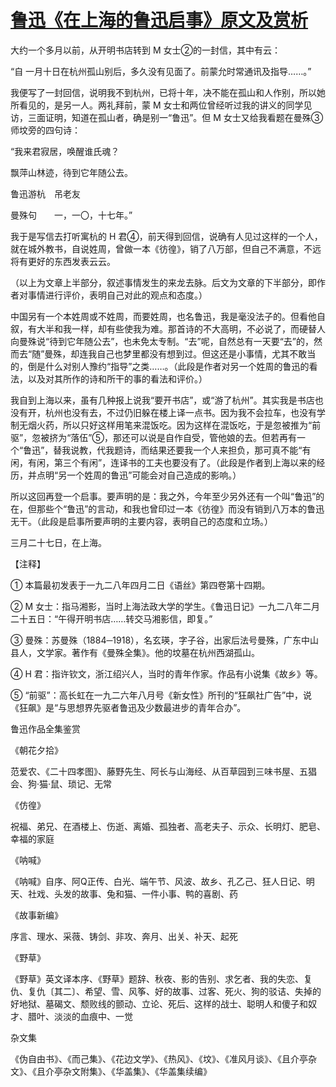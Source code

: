 # [鲁迅《在上海的鲁迅启事》原文及赏析](https://www.vrrw.net/wx/7813.html)

大约一个多月以前，从开明书店转到 M 女士②的一封信，其中有云：

“自 一月十日在杭州孤山别后，多久没有见面了。前蒙允时常通讯及指导……。”

我便写了一封回信，说明我不到杭州，已将十年，决不能在孤山和人作别，所以她所看见的，是另一人。两礼拜前，蒙 M 女士和两位曾经听过我的讲义的同学见访，三面证明，知道在孤山者，确是别一“鲁迅”。但 M 女士又给我看题在曼殊③师坟旁的四句诗：

“我来君寂居，唤醒谁氏魂？

飘萍山林迹，待到它年随公去。

鲁迅游杭　吊老友

曼殊句　　一，一〇，十七年。”



我于是写信去打听寓杭的 H 君④，前天得到回信，说确有人见过这样的一个人，就在城外教书，自说姓周，曾做一本《彷徨》，销了八万部，但自己不满意，不远将有更好的东西发表云云。

（以上为文章上半部分，叙述事情发生的来龙去脉。后文为文章的下半部分，即作者对事情进行评价，表明自己对此的观点和态度。）

中国另有一个本姓周或不姓周，而要姓周，也名鲁迅，我是毫没法子的。但看他自叙，有大半和我一样，却有些使我为难。那首诗的不大高明，不必说了，而硬替人向曼殊说“待到它年随公去”，也未免太专制。“去”呢，自然总有一天要“去”的，然而去“随”曼殊，却连我自己也梦里都没有想到过。但这还是小事情，尤其不敢当的，倒是什么对别人豫约“指导”之类……。（此段是作者对另一个姓周的鲁迅的看法，以及对其所作的诗和所干的事的看法和评价。）

我自到上海以来，虽有几种报上说我“要开书店”，或“游了杭州”。其实我是书店也没有开，杭州也没有去，不过仍旧躲在楼上译一点书。因为我不会拉车，也没有学制无烟火药，所以只好这样用笔来混饭吃。因为这样在混饭吃，于是忽被推为“前驱”，忽被挤为“落伍”⑤，那还可以说是自作自受，管他娘的去。但若再有一个“鲁迅”，替我说教，代我题诗，而结果还要我一个人来担负，那可真不能“有闲，有闲，第三个有闲”，连译书的工夫也要没有了。（此段是作者到上海以来的经历，并点明“另一个姓周的鲁迅”可能会对自己造成的影响。）

所以这回再登一个启事。要声明的是：我之外，今年至少另外还有一个叫“鲁迅”的在，但那些个“鲁迅”的言动，和我也曾印过一本《彷徨》而没有销到八万本的鲁迅无干。（此段是启事所要声明的主要内容，表明自己的态度和立场。）

三月二十七日，在上海。





【注释】

① 本篇最初发表于一九二八年四月二日《语丝》第四卷第十四期。

② M 女士：指马湘影，当时上海法政大学的学生。《鲁迅日记》一九二八年二月二十五日：“午得开明书店……转交马湘影信，即复。”

③ 曼殊：苏曼殊（1884─1918），名玄瑛，字子谷，出家后法号曼殊，广东中山县人，文学家。著作有《曼殊全集》。他的坟墓在杭州西湖孤山。

④ H 君：指许钦文，浙江绍兴人，当时的青年作家。作品有小说集《故乡》等。

⑤ “前驱”：高长虹在一九二六年八月号《新女性》所刊的“狂飙社广告”中，说《狂飙》是“与思想界先驱者鲁迅及少数最进步的青年合办”。

鲁迅作品全集鉴赏

《朝花夕拾》

范爱农、《二十四孝图》、藤野先生、阿长与山海经、从百草园到三味书屋、五猖会、狗·猫·鼠、琐记、无常

《仿徨》

祝福、弟兄、在酒楼上、伤逝、离婚、孤独者、高老夫子、示众、长明灯、肥皂、幸福的家庭

《呐喊》

《呐喊》自序、阿Q正传、白光、端午节、风波、故乡、孔乙己、狂人日记、明天、社戏、头发的故事、兔和猫、一件小事、鸭的喜剧、药

《故事新编》

序言、理水、采薇、铸剑、非攻、奔月、出关、补天、起死

《野草》

《野草》英文译本序、《野草》题辞、秋夜、影的告别、求乞者、我的失恋、复仇、复仇〔其二〕、希望、雪、风筝、好的故事、过客、死火、狗的驳诘、失掉的好地狱、墓碣文、颓败线的颤动、立论、死后、这样的战士、聪明人和傻子和奴才、腊叶、淡淡的血痕中、一觉

杂文集

《伪自由书》、《而己集》、《花边文学》、《热风》、《坟》、《准风月谈》、《且介亭杂文》、《且介亭杂文附集》、《华盖集》、《华盖集续编》

